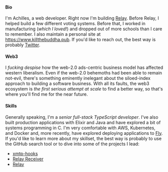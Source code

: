 #### Bio

I'm Achilles, a web developer. Right now I'm building [Relay](https://github.com/relaycc). Before Relay, I helped build a few different voting systems. Before that, I worked in manufacturing (_which I loved!_) and dropped out of more schools than I care to remember. I also maintain a personal site at https://www.killthebuddha.pub. If you'd like to reach out, the best way is probably [Twitter](https://twitter.com/killthebuddha_).

#### Web3
I _fucking despise_ how the web-2.0 ads-centric business model has affected western liberalism. Even if the web-2.0 behemoths had been able to remain not-evil, there's something eminently inelegant about the siloed-index approach to building a software business. With all its faults, the web3 ecosystem is _the first serious attempt at scale_ to find a better way, so that's where you'll find me for the near future.

#### Skills

Generally speaking, I'm a _senior full-stack TypeScript developer_. I've also built production applications with Elixir and Java and have explored a bit of systems programming in C. I'm very comfortable with AWS, Kubernetes, and Docker and, more recently, have explored deploying applications to [Fly](https://fly.io). If you'd like to learn more about my skillset, the best way is probably to use the GitHub search tool or to dive into some of the projects I lead:

* [xmtp-hooks](https://github.com/relaycc/xmtp-hooks)
* [Relay Receiver](https://github.com/relaycc/receiver)
* [Relay](https://github.com/relaycc/relay)
